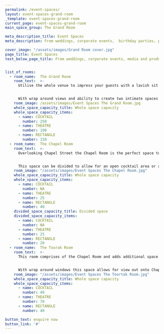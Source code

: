 ```yaml
---
permalink: /event-spaces/
layout: event-spaces-grand-room
_template: event-spaces-grand-room
current_page: event-spaces-grand-room
main_space_group: The Grand Room

meta_description_title: Event Spaces
meta_description: From weddings, corporate events,  birthday parties, private dinners and anything in between, ourimaginative and versatile spaces can be transformed for any occasion.

cover_image: "/assets/images/Grand Room cover.jpg"
page_title: Event Spaces
text_below_page_title: From weddings, corporate events, media and product launches, birthday parties, private dinners and anything in between, our imaginative and versatile spaces can be transformed to offer a spectacular setting for any occasion. Vast floor to ceiling windows are a magnet for natural light and invite uninterrupted views of the world outside to dazzle your guests. Choose from four incredible spaces to enjoy, independently or connected, for one seamless event. Our creative team will work with you to plan and execute an event as unique and memorable as you.


list_of_rooms:
  - room_name:  The Grand Room
    room_text:  >-
      Utilise the whole venue to impress your guests with a lavish sit down dinner or a memorable cocktail party.


      With wrap around views and ability to create two intimate spaces within the venue, the possibilities for your event are endless.
    room_image: /assets/images/Event Spaces The Grand Room.jpg
    whole_space_capacity_title: Whole space capacity
    whole_space_capacity_items: 
      - name: COCKTAIL
        number: 250
      - name: THEATRE
        number: 100
      - name: RECTANGLE
        number: 150
  - room_name:  The Chapel Room
    room_text:  >-
      Overlooking Chapel Street the Chapel Room is the perfect space to add in natural light to your event! 


      This space can be divided to allow for an open cocktail area or a private exclusive sit down meal.
    room_image: "/assets/images/Event Spaces The Chapel Room.jpg"
    whole_space_capacity_title: Whole space capacity
    whole_space_capacity_items: 
      - name: COCKTAIL
        number: NA
      - name: THEATRE
        number: 25
      - name: RECTANGLE
        number: 40
    divided_space_capacity_title: Divided space
    divided_space_capacity_items:
      - name: COCKTAIL
        number: NA
      - name: THEATRE
        number: 25
      - name: RECTANGLE
        number: 20
  - room_name:  The Toorak Room
    room_text:  >-
      This room comprises of the Chapel Room and adds additional space perfect for your next cocktail party!


      With wrap around windows this space allows for view out onto Chapel Street and Toorak Road. The room is divided with the use of velvet curtains creating an intimate luxe feel to the space.
    room_image: "/assets/images/Event Spaces The Toortak Room.jpg"
    whole_space_capacity_title: Whole space capacity
    whole_space_capacity_items: 
      - name: COCKTAIL
        number: 40
      - name: THEATRE
        number: 70
      - name: RECTANGLE
        number: 40

button_text: enquire now
button_link: '#'
---
```



